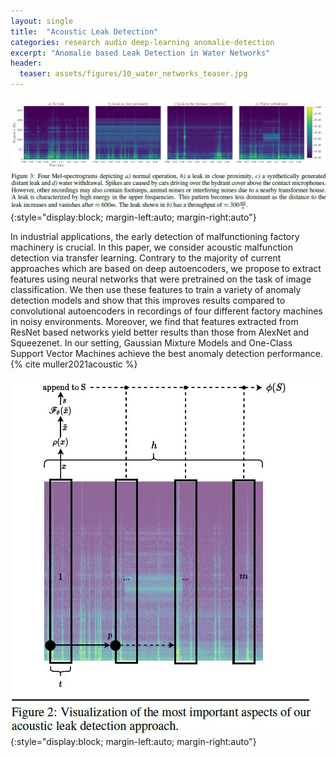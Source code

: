 ```yaml
---
layout: single
title:  "Acoustic Leak Detection"
categories: research audio deep-learning anomalie-detection 
excerpt: "Anomalie based Leak Detection in Water Networks"
header:
  teaser: assets/figures/10_water_networks_teaser.jpg
---
```


![Leak-Mels](\assets\figures\10_water_networks_mel.jpg){:style="display:block; margin-left:auto; margin-right:auto"}

In industrial applications, the early detection of malfunctioning factory machinery is crucial. In this paper, we consider acoustic malfunction detection via transfer learning. Contrary to the majority of current approaches which are based on deep autoencoders, we propose to extract features using neural networks that were pretrained on the task of image classification. We then use these features to train a variety of anomaly detection models and show that this improves results compared to convolutional autoencoders in recordings of four different factory machines in noisy environments. Moreover, we find that features extracted from ResNet based networks yield better results than those from AlexNet and Squeezenet. In our setting, Gaussian Mixture Models and One-Class Support Vector Machines achieve the best anomaly detection performance.
{% cite muller2021acoustic %}

![Approach](\assets\figures\10_water_networks_approach.jpg){:style="display:block; margin-left:auto; margin-right:auto"}
